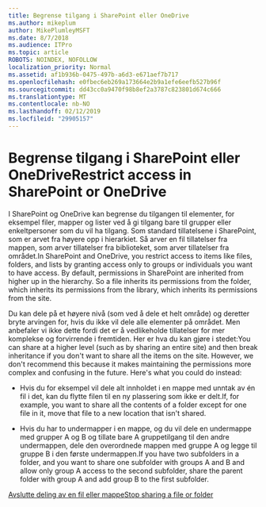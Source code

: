 ```yaml
---
title: Begrense tilgang i SharePoint eller OneDrive
ms.author: mikeplum
author: MikePlumleyMSFT
ms.date: 8/7/2018
ms.audience: ITPro
ms.topic: article
ROBOTS: NOINDEX, NOFOLLOW
localization_priority: Normal
ms.assetid: af1b936b-0475-497b-a6d3-e671aef7b717
ms.openlocfilehash: e0fbec6eb269a173664e2b9a1efe6eefb527b96f
ms.sourcegitcommit: dd43cc0a9470f98b8ef2a3787c823801d674c666
ms.translationtype: MT
ms.contentlocale: nb-NO
ms.lasthandoff: 02/12/2019
ms.locfileid: "29905157"
---
```

# <a name="restrict-access-in-sharepoint-or-onedrive"></a><span data-ttu-id="88f52-102">Begrense tilgang i SharePoint eller OneDrive</span><span class="sxs-lookup"><span data-stu-id="88f52-102">Restrict access in SharePoint or OneDrive</span></span>

<span data-ttu-id="88f52-p101">I SharePoint og OneDrive kan begrense du tilgangen til elementer, for eksempel filer, mapper og lister ved å gi tilgang bare til grupper eller enkeltpersoner som du vil ha tilgang. Som standard tillatelsene i SharePoint, som er arvet fra høyere opp i hierarkiet. Så arver en fil tillatelser fra mappen, som arver tillatelser fra biblioteket, som arver tillatelser fra området.</span><span class="sxs-lookup"><span data-stu-id="88f52-p101">In SharePoint and OneDrive, you restrict access to items like files, folders, and lists by granting access only to groups or individuals you want to have access. By default, permissions in SharePoint are inherited from higher up in the hierarchy. So a file inherits its permissions from the folder, which inherits its permissions from the library, which inherits its permissions from the site.</span></span>
  
<span data-ttu-id="88f52-p102">Du kan dele på et høyere nivå (som ved å dele et helt område) og deretter bryte arvingen for, hvis du ikke vil dele alle elementer på området. Men anbefaler vi ikke dette fordi det er å vedlikeholde tillatelser for mer komplekse og forvirrende i fremtiden. Her er hva du kan gjøre i stedet:</span><span class="sxs-lookup"><span data-stu-id="88f52-p102">You can share at a higher level (such as by sharing an entire site) and then break inheritance if you don't want to share all the items on the site. However, we don't recommend this because it makes maintaining the permissions more complex and confusing in the future. Here's what you could do instead:</span></span>
  
- <span data-ttu-id="88f52-109">Hvis du for eksempel vil dele alt innholdet i en mappe med unntak av én fil i det, kan du flytte filen til en ny plassering som ikke er delt.</span><span class="sxs-lookup"><span data-stu-id="88f52-109">If, for example, you want to share all the contents of a folder except for one file in it, move that file to a new location that isn't shared.</span></span>
    
- <span data-ttu-id="88f52-110">Hvis du har to undermapper i en mappe, og du vil dele en undermappe med grupper A og B og tillate bare A gruppetilgang til den andre undermappen, dele den overordnede mappen med gruppe A og legge til gruppe B i den første undermappen.</span><span class="sxs-lookup"><span data-stu-id="88f52-110">If you have two subfolders in a folder, and you want to share one subfolder with groups A and B and allow only group A access to the second subfolder, share the parent folder with group A and add group B to the first subfolder.</span></span>
    
[<span data-ttu-id="88f52-111">Avslutte deling av en fil eller mappe</span><span class="sxs-lookup"><span data-stu-id="88f52-111">Stop sharing a file or folder </span></span>](https://go.microsoft.com/fwlink/?linkid=2008861)
  

